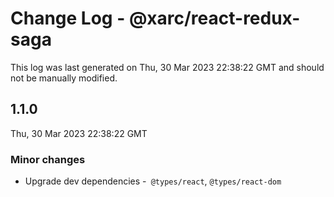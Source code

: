 # Change Log - @xarc/react-redux-saga

This log was last generated on Thu, 30 Mar 2023 22:38:22 GMT and should not be manually modified.

## 1.1.0
Thu, 30 Mar 2023 22:38:22 GMT

### Minor changes

- Upgrade dev dependencies -` @types/react`, `@types/react-dom`


